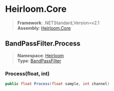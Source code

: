 # Heirloom.Core

> **Framework**: .NETStandard,Version=v2.1  
> **Assembly**: [Heirloom.Core][0]  

## BandPassFilter.Process

> **Namespace**: [Heirloom][0]  
> **Type**: [BandPassFilter][1]  

### Process(float, int)

```cs
public float Process(float sample, int channel)
```

[0]: ../Heirloom.Core.md
[1]: Heirloom.BandPassFilter.md
